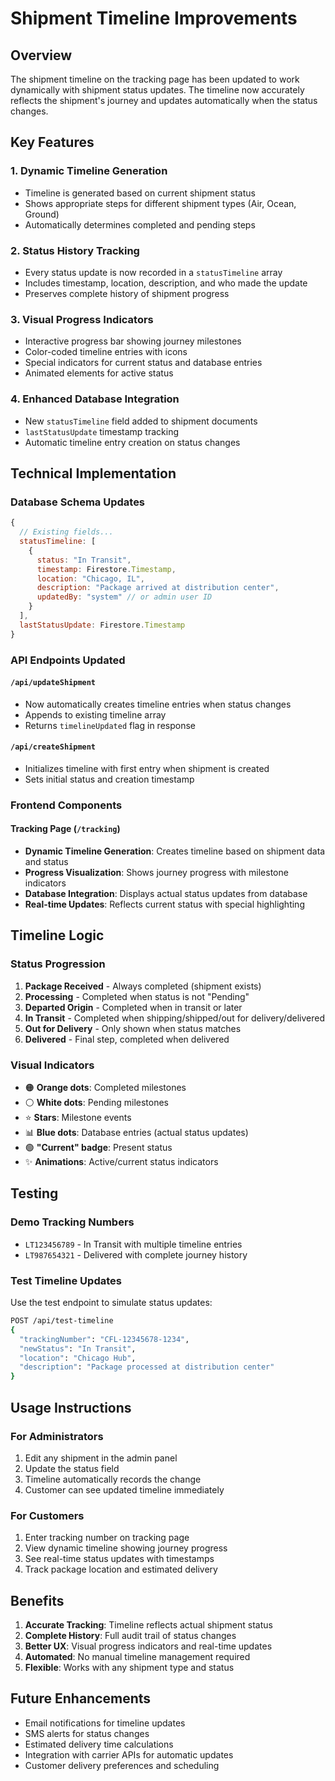 # Shipment Timeline Improvements

## Overview
The shipment timeline on the tracking page has been updated to work dynamically with shipment status updates. The timeline now accurately reflects the shipment's journey and updates automatically when the status changes.

## Key Features

### 1. Dynamic Timeline Generation
- Timeline is generated based on current shipment status
- Shows appropriate steps for different shipment types (Air, Ocean, Ground)
- Automatically determines completed and pending steps

### 2. Status History Tracking
- Every status update is now recorded in a `statusTimeline` array
- Includes timestamp, location, description, and who made the update
- Preserves complete history of shipment progress

### 3. Visual Progress Indicators
- Interactive progress bar showing journey milestones
- Color-coded timeline entries with icons
- Special indicators for current status and database entries
- Animated elements for active status

### 4. Enhanced Database Integration
- New `statusTimeline` field added to shipment documents
- `lastStatusUpdate` timestamp tracking
- Automatic timeline entry creation on status changes

## Technical Implementation

### Database Schema Updates
```javascript
{
  // Existing fields...
  statusTimeline: [
    {
      status: "In Transit",
      timestamp: Firestore.Timestamp,
      location: "Chicago, IL",
      description: "Package arrived at distribution center",
      updatedBy: "system" // or admin user ID
    }
  ],
  lastStatusUpdate: Firestore.Timestamp
}
```

### API Endpoints Updated

#### `/api/updateShipment`
- Now automatically creates timeline entries when status changes
- Appends to existing timeline array
- Returns `timelineUpdated` flag in response

#### `/api/createShipment`
- Initializes timeline with first entry when shipment is created
- Sets initial status and creation timestamp

### Frontend Components

#### Tracking Page (`/tracking`)
- **Dynamic Timeline Generation**: Creates timeline based on shipment data and status
- **Progress Visualization**: Shows journey progress with milestone indicators
- **Database Integration**: Displays actual status updates from database
- **Real-time Updates**: Reflects current status with special highlighting

## Timeline Logic

### Status Progression
1. **Package Received** - Always completed (shipment exists)
2. **Processing** - Completed when status is not "Pending"
3. **Departed Origin** - Completed when in transit or later
4. **In Transit** - Completed when shipping/shipped/out for delivery/delivered
5. **Out for Delivery** - Only shown when status matches
6. **Delivered** - Final step, completed when delivered

### Visual Indicators
- 🟠 **Orange dots**: Completed milestones
- ⚪ **White dots**: Pending milestones
- ⭐ **Stars**: Milestone events
- 📊 **Blue dots**: Database entries (actual status updates)
- 🟢 **"Current" badge**: Present status
- ✨ **Animations**: Active/current status indicators

## Testing

### Demo Tracking Numbers
- `LT123456789` - In Transit with multiple timeline entries
- `LT987654321` - Delivered with complete journey history

### Test Timeline Updates
Use the test endpoint to simulate status updates:
```bash
POST /api/test-timeline
{
  "trackingNumber": "CFL-12345678-1234",
  "newStatus": "In Transit",
  "location": "Chicago Hub",
  "description": "Package processed at distribution center"
}
```

## Usage Instructions

### For Administrators
1. Edit any shipment in the admin panel
2. Update the status field
3. Timeline automatically records the change
4. Customer can see updated timeline immediately

### For Customers
1. Enter tracking number on tracking page
2. View dynamic timeline showing journey progress
3. See real-time status updates with timestamps
4. Track package location and estimated delivery

## Benefits

1. **Accurate Tracking**: Timeline reflects actual shipment status
2. **Complete History**: Full audit trail of status changes
3. **Better UX**: Visual progress indicators and real-time updates
4. **Automated**: No manual timeline management required
5. **Flexible**: Works with any shipment type and status

## Future Enhancements

- Email notifications for timeline updates
- SMS alerts for status changes
- Estimated delivery time calculations
- Integration with carrier APIs for automatic updates
- Customer delivery preferences and scheduling
